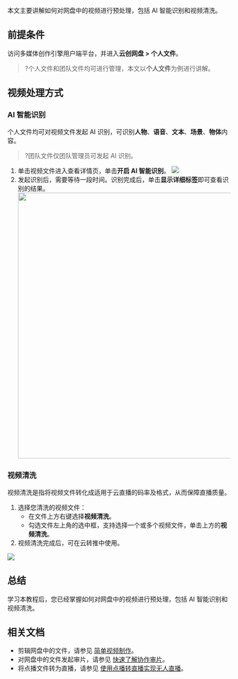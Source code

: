 本文主要讲解如何对网盘中的视频进行预处理，包括 AI 智能识别和视频清洗。

## 前提条件
访问多媒体创作引擎用户端平台，并进入**云创网盘 > 个人文件**。

>?个人文件和团队文件均可进行管理，本文以**个人文件**为例进行讲解。

## 视频处理方式
### AI 智能识别
个人文件均可对视频文件发起 AI 识别，可识别**人物**、**语音**、**文本**、**场景**、**物体**内容。

>?团队文件仅团队管理员可发起 AI 识别。

1. 单击视频文件进入查看详情页，单击**开启 AI 智能识别**。
   ![](https://qcloudimg.tencent-cloud.cn/raw/1506863f1c9ea69bea1c3bbab27480db.png)
2. 发起识别后，需要等待一段时间。识别完成后，单击**显示详细标签**即可查看识别的结果。
   <img src="https://main.qcloudimg.com/raw/99e728f12e76419af5b3db56a7909580.png" width=600>

### 视频清洗
视频清洗是指将视频文件转化成适用于云直播的码率及格式，从而保障直播质量。
1. 选择您清洗的视频文件：
   - 在文件上方右键选择**视频清洗**。
   - 勾选文件左上角的选中框，支持选择一个或多个视频文件，单击上方的**视频清洗**。
2. 视频清洗完成后，可在云转推中使用。

![](https://main.qcloudimg.com/raw/964b5a0c1dee2b68f5067d87a37cc415.png)

## 总结
学习本教程后，您已经掌握如何对网盘中的视频进行预处理，包括 AI 智能识别和视频清洗。

## 相关文档
- 剪辑网盘中的文件，请参见 [简单视频制作](https://cloud.tencent.com/document/product/1156/64142)。
- 对网盘中的文件发起审片，请参见 [快速了解协作审片](https://cloud.tencent.com/document/product/1156/64129)。 
- 将点播文件转为直播，请参见 [使用点播转直播实现无人直播](https://cloud.tencent.com/document/product/1156/64166)。
